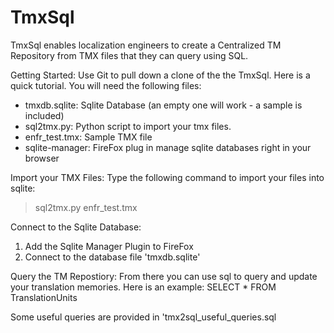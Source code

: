 # TmxSql
TmxSql enables localization engineers to create a Centralized TM Repository from TMX files that they can query using SQL.

Getting Started:
Use Git to pull down a clone of the the TmxSql.  Here is a quick tutorial. You will need the following files:

- tmxdb.sqlite: Sqlite Database (an empty one will work - a sample is included)
- sql2tmx.py: Python script to import your tmx files.
- enfr_test.tmx: Sample TMX file
- sqlite-manager: FireFox plug in manage sqlite databases right in your browser

Import your TMX Files:
Type the following command to import your files into sqlite:
> sql2tmx.py enfr_test.tmx

Connect to the Sqlite Database:
1. Add the Sqlite Manager Plugin to FireFox 
2. Connect to the database file 'tmxdb.sqlite'

Query the TM Repostiory:
From there you can use sql to query and update your translation memories.  Here is an example:
SELECT * FROM TranslationUnits

Some useful queries are provided in 'tmx2sql_useful_queries.sql
